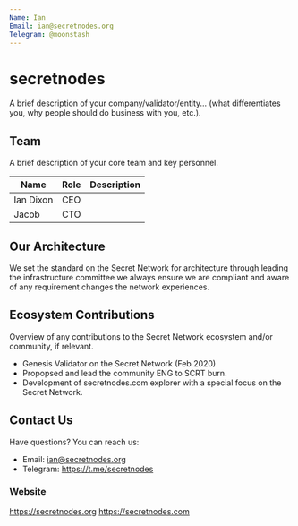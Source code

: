 ```yaml
---
Name: Ian
Email: ian@secretnodes.org
Telegram: @moonstash
---
```


# secretnodes

A brief description of your company/validator/entity... (what differentiates you, why people should do business with you, etc.).

## Team

A brief description of your core team and key personnel.

| Name             | Role    | Description                  |
| ---------------  | ------- | ---------------------------- |
| Ian Dixon        | CEO     |                              |
| Jacob            | CTO     |                              |

## Our Architecture

We set the standard on the Secret Network for architecture through leading the infrastructure committee we always ensure we are compliant and aware of any requirement changes the network experiences.

## Ecosystem Contributions

Overview of any contributions to the Secret Network ecosystem and/or community, if relevant.

- Genesis Validator on the Secret Network (Feb 2020)
- Propopsed and lead the community ENG to SCRT burn.
- Development of secretnodes.com explorer with a special focus on the Secret Network.

## Contact Us

Have questions? You can reach us:

- Email: ian@secretnodes.org
- Telegram: https://t.me/secretnodes

### Website

https://secretnodes.org
https://secretnodes.com

